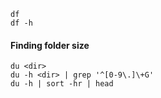 ---
---

```shell
df
df -h
```

#### Finding folder size
```shell
du <dir>
du -h <dir> | grep '^[0-9\.]\+G'
du -h | sort -hr | head
```
